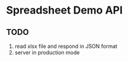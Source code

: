 # Spreadsheet Demo API

## TODO

1. read xlsx file and respond in JSON format
1. server in production mode
